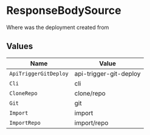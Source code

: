 # ResponseBodySource

Where was the deployment created from


## Values

| Name                   | Value                  |
| ---------------------- | ---------------------- |
| `ApiTriggerGitDeploy`  | api-trigger-git-deploy |
| `Cli`                  | cli                    |
| `CloneRepo`            | clone/repo             |
| `Git`                  | git                    |
| `Import`               | import                 |
| `ImportRepo`           | import/repo            |